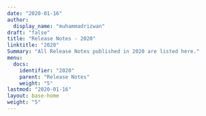 ```yaml
---
date: "2020-01-16"
author:
  display_name: "muhammadrizwan"
draft: "false"
title: "Release Notes - 2020"
linktitle: "2020"
Summary: "All Release Notes published in 2020 are listed here."
menu:
  docs:
    identifier: "2020"
    parent: "Release Notes"
    weight: "5"
lastmod: "2020-01-16"
layout: base-home
weight: "5"
---
```

